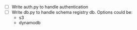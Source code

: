 - [ ] Write auth.py to handle authentication
- [ ] Write db.py to handle schema registry db. Options could be:
    -  s3
    -  dynamodb
